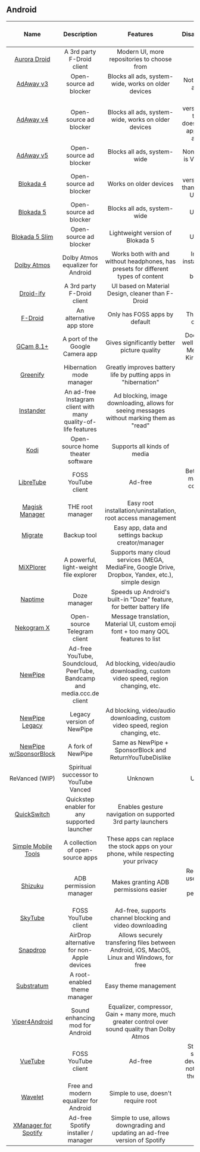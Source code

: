 ## Android

| Name | Description | Features | Disadvantages | Root/Nonroot | Author | Minimum Android version |
| :---: | :---: | :---: | :---: | :---: | :---: | :---: |
| [Aurora Droid](https://f-droid.org/en/packages/com.aurora.adroid/) | A 3rd party F-Droid client | Modern UI, more repositories to choose from | None | Nonroot | AuroraOSS | 5.0+ |
| [AdAway v3](https://github.com/AdAway/AdAway/releases/tag/v3.3) | Open-source ad blocker | Blocks all ads, system-wide, works on older devices | Not supported anymore | Root + Nonroot | AdAway | 2.3+ |
| [AdAway v4](https://github.com/AdAway/AdAway/releases/tag/v4.3.6) | Open-source ad blocker | Blocks all ads, system-wide, works on older devices | Legacy version, slower than v5, doesn't recieve app updates anymore | Root + Nonroot | AdAway | 4.1+ |
| [AdAway v5](https://adaway.org/) | Open-source ad blocker | Blocks all ads, system-wide | Nonroot option is VPN-Based | Root + Nonroot | AdAway | 8.0+ |
| [Blokada 4](https://blokada.org/#download) | Open-source ad blocker | Works on older devices | Legacy version, slower than Blokada 5. Uses VPN | Nonroot | Blocka AB | 5.0+ |
| [Blokada 5](https://blokada.org/#download) | Open-source ad blocker | Blocks all ads, system-wide | Uses VPN | Nonroot | Blocka AB | 7.0+ |
| [Blokada 5 Slim](https://blokada.org/#download) | Open-source ad blocker | Lightweight version of Blokada 5 | Uses VPN | Nonroot | Blokada AB | 7.0+ |
| [Dolby Atmos](https://github.com/reiryuki/Dolby-Atmos-ZTE-A2019-Pro-Magisk-Module) | Dolby Atmos equalizer for Android | Works both with and without headphones, has presets for different types of content | Improper installation can cause bootloops | Root | reiryuki | 9.0+ |
| [Droid-ify](https://github.com/Iamlooker/Droid-ify) | A 3rd party F-Droid client | UI based on Material Design, cleaner than F-Droid | None | Nonroot | Iamlooker | 5.0+ |
| [F-Droid](https://f-droid.org/) | An alternative app store | Only has FOSS apps by default | The UI looks outdated | Nonroot | F-Droid Limited | 5.1+ |
| [GCam 8.1+](https://www.celsoazevedo.com/files/android/google-camera/) | A port of the Google Camera app | Gives significantly better picture quality | Doesn't work well on Exynos, MediaTek or Kirin devices | Nonroot | multiple | 10.0+ |
| [Greenify](https://play.google.com/store/apps/details?id=com.oasisfeng.greenify) | Hibernation mode manager | Greatly improves battery life by putting apps in "hibernation" | None | Root + Nonroot | Oasis Feng | 5.0+ |
| [Instander](https://thedise.me/instander/?setLng=en) | An ad-free Instagram client with many quality-of-life features | Ad blocking, image downloading, allows for seeing messages without marking them as "read" | None | Nonroot | TheDise | 5.0+ |
| [Kodi](https://github.com/xbmc/xbmc) | Open-source home theater software | Supports all kinds of media | None | Nonroot | XBMC Foundation | 5.0+ |
| [LibreTube](https://github.com/libre-tube/LibreTube) | FOSS YouTube client | Ad-free | Beta version, may not be completely stable | Nonroot | Libre-Tube | 5.0+ |
| [Magisk Manager](https://github.com/topjohnwu/Magisk) | THE root manager | Easy root installation/uninstallation, root access management | None | Root | Topjohnwu | 5.0+ |
| [Migrate](https://play.google.com/store/apps/details?id=balti.migrate) | Backup tool | Easy app, data and settings backup creator/manager | None | Root | BaltiApps | 5.0+ |
| [MiXPlorer](https://forum.xda-developers.com/t/app-2-2-mixplorer-v6-x-released-fully-featured-file-manager.1523691/#post-23109280) | A powerful, light-weight file explorer | Supports many cloud services (MEGA, MediaFire, Google Drive, Dropbox, Yandex, etc.), simple design | None | Root + Nonroot | HootanParsa | 2.2+ |
| [Naptime](https://play.google.com/store/apps/details?id=com.franco.doze) | Doze manager | Speeds up Android's built-in "Doze" feature, for better battery life | None | Root + Nonroot | Francisco Franco | 7.0+ |
| [Nekogram X](https://github.com/NekoX-Dev/NekoX) | Open-source Telegram client | Message translation, Material UI, custom emoji font + too many QOL features to list | None | Nonroot | NekoX-Dev | 4.1+ |
| [NewPipe](https://newpipe.net/) | Ad-free YouTube, Soundcloud, PeerTube, Bandcamp and media.ccc.de client | Ad blocking, video/audio downloading, custom video speed, region changing, etc. | None | Nonroot | Team NewPipe | 4.4+ |
| [NewPipe Legacy](https://newpipe.net/) | Legacy version of NewPipe | Ad blocking, video/audio downloading, custom video speed, region changing, etc. | None | Nonroot | Team NewPipe | 4.1+ |
| [NewPipe w/SponsorBlock](https://github.com/polymorphicshade/NewPipe/releases) | A fork of NewPipe | Same as NewPipe + SponsorBlock and ReturnYouTubeDislike | None | Nonroot | polymorphicshade | 4.4+ |
| ReVanced (WIP) | Spiritual successor to YouTube Vanced | Unknown | Unknown | Root + Nonroot | ReVanced Team | 6.0+ |
| [QuickSwitch](https://github.com/skittles9823/QuickSwitch) | Quickstep enabler for any supported launcher | Enables gesture navigation on supported 3rd party launchers | None | Root | skittles9823 | 9.0+ |
| [Simple Mobile Tools](https://www.simplemobiletools.com/) | A collection of open-source apps | These apps can replace the stock apps on your phone, while respecting your privacy | None | Nonroot | Tibor Kaputa | 5.0+ / 6.0+ |
| [Shizuku](https://github.com/RikkaApps/Shizuku) | ADB permission manager | Makes granting ADB permissions easier | Requires the user to grant ADB permissions first | Nonroot | RikkaApps | 6.0+ | 
| [SkyTube](https://github.com/SkyTubeTeam/SkyTube) | FOSS YouTube client | Ad-free, supports channel blocking and video downloading | None | Nonroot | SkyTubeTeam | 4.0+ |
| [Snapdrop](https://play.google.com/store/apps/details?id=com.fmsys.snapdrop) | AirDrop alternative for non-Apple devices | Allows securely transfering files between Android, iOS, MacOS, Linux and Windows, for free | None | Nonroot | Didla | 5.0+ |
| [Substratum](https://play.google.com/store/apps/details?id=projekt.substratum&hl=pl&gl=US) | A root-enabled theme manager | Easy theme management | None | Root | Projekt Development Team | 8.0+ |
| [Viper4Android](https://forum.xda-developers.com/t/app-all-root-solutions-6-0-viper4android-fx-2-7.3774651/) | Sound enhancing mod for Android | Equalizer, compressor, Gain + many more, much greater control over sound quality than Dolby Atmos | None | Root | Team DeWitt | 6.0+ |
| [VueTube](https://vuetube.app/) | FOSS YouTube client | Ad-free | Still in early stages of development, not usable at the moment | Nonroot | Frontesque | 5.0+ |
| [Wavelet](https://play.google.com/store/apps/details?id=com.pittvandewitt.wavelet) | Free and modern equalizer for Android | Simple to use, doesn't require root | None | Nonroot | Team DeWitt | 9.0+ |
| [XManager for Spotify](https://github.com/xManager-v2/xManager-Spotify) | Ad-free Spotify installer / manager | Simple to use, allows downgrading and updating an ad-free version of Spotify | None | Nonroot | xC3FFF0E | 5.0+ |
